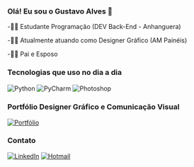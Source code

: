 ### Olá! Eu sou o Gustavo Alves 🧙

-👨‍🎓 Estudante Programação (DEV Back-End - Anhanguera)

-👩‍💻 Atualmente atuando como Designer Gráfico (AM Painéis)

-👩‍👦 Pai e Esposo

### Tecnologias que uso no dia a dia

  <img align="center" alt="Python" src="https://img.shields.io/badge/Python-14354C?style=for-the-badge&logo=python&logoColor=white"/> <img align="center" alt="PyCharm" src="https://img.shields.io/badge/PyCharm-000000.svg?&style=for-the-badge&logo=PyCharm&logoColor=white"/> <img align="center" alt="Photoshop" src="https://img.shields.io/badge/Adobe%20Photoshop-31A8FF?style=for-the-badge&logo=Adobe%20Photoshop&logoColor=black"/>
</div>

### Portfólio Designer Gráfico e Comunicação Visual
[![Portfólio](https://img.shields.io/badge/Google_Cloud-4285F4?style=for-the-badge&logo=google-cloud&logoColor=white)](https://photos.app.goo.gl/K1vDMut953iwmRcT8/)

### Contato
[![LinkedIn](https://img.shields.io/badge/LinkedIn-0077B5?style=for-the-badge&logo=linkedin&logoColor=white)](https://www.linkedin.com/in/gustavo-alves-lima-78a871180/)
[![Hotmail](https://img.shields.io/badge/Microsoft_Outlook-0078D4?style=for-the-badge&logo=microsoft-outlook&logoColor=white)](mailto:gu_alveslima@hotmail.com/)


